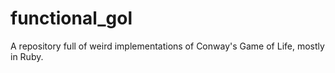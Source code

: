 # functional_gol
A repository full of weird implementations of Conway's Game of Life, mostly in Ruby.
